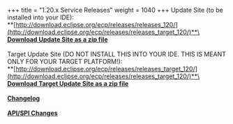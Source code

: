 +++
title = "1.20.x Service Releases"
weight = 1040
+++
Update Site (to be installed into your IDE):\
**[http://download.eclipse.org/ecp/releases/releases_120/](http://download.eclipse.org/ecp/releases/releases_target_120/)**\
\
**[Download Update Site as a zip file](http://www.eclipse.org/downloads/download.php?file=/ecp/releases/releases_120/1200/1200.zip)**\
\
Target Update Site (DO NOT INSTALL THIS INTO YOUR IDE. THIS IS MEANT ONLY FOR YOUR TARGET PLATFORM!):\
**[http://download.eclipse.org/ecp/releases/releases_target_120/](http://download.eclipse.org/ecp/releases/releases_target_120/)**\
\
**[Download Target Update Site as a zip file](http://www.eclipse.org/downloads/download.php?file=/ecp/releases/releases_target_120/1200/1200.zip)**\
\
**[Changelog](https://bugs.eclipse.org/bugs/buglist.cgi?query_format=advanced&product=ECP&target_milestone=1.20.0)**\
\
**[API/SPI Changes](https://www.eclipse.org/ecp/project-info/ECP_1190_1200_API_SPI_changes.html)**



